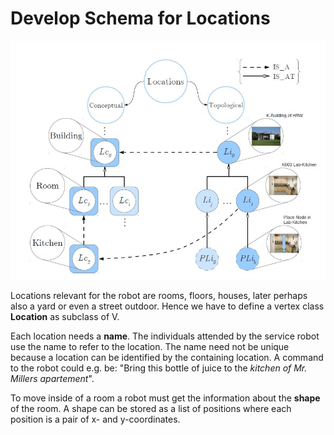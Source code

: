 # Develop Schema for Locations
![Location Hierarchy](LocationHierarchy.JPG)

Locations relevant for the robot are rooms, floors, houses, later perhaps also a yard or even a street outdoor. Hence we have to define a vertex class **Location** as subclass of V.

Each location needs a **name**. The individuals attended by the service robot use the name to refer to the location. The name need not be unique because a location can be identified by the containing location. A command to the robot could e.g. be: "Bring this bottle of juice to the *kitchen of Mr. Millers apartement*".

To move inside of a room a robot must get the information about the **shape** of the room. A shape can be stored as a list of positions where each position is a pair of x- and y-coordinates.
